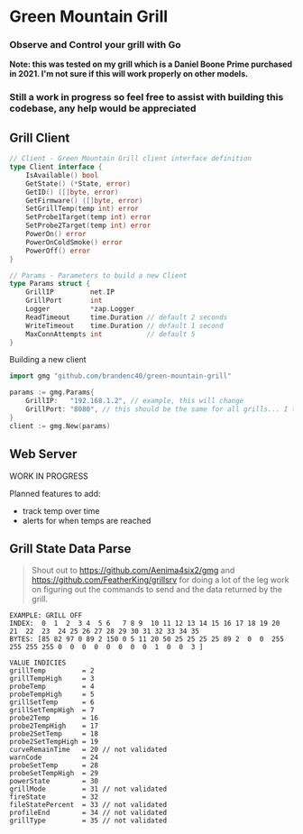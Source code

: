 # Green Mountain Grill

### Observe and Control your grill with Go

__Note: this was tested on my grill which is a Daniel Boone Prime purchased 
in 2021. I'm  not sure if this will work properly on other models.__

### Still a work in progress so feel free to assist with building this codebase, any help would be appreciated

## Grill Client

```go
// Client - Green Mountain Grill client interface definition
type Client interface {
	IsAvailable() bool
	GetState() (*State, error)
	GetID() ([]byte, error)
	GetFirmware() ([]byte, error)
	SetGrillTemp(temp int) error
	SetProbe1Target(temp int) error
	SetProbe2Target(temp int) error
	PowerOn() error
	PowerOnColdSmoke() error
	PowerOff() error
}

// Params - Parameters to build a new Client
type Params struct {
	GrillIP         net.IP
	GrillPort       int
	Logger          *zap.Logger
	ReadTimeout     time.Duration // default 2 seconds
	WriteTimeout    time.Duration // default 1 second
	MaxConnAttempts int           // default 5
}
```

Building a new client
```go
import gmg "github.com/brandenc40/green-mountain-grill"

params := gmg.Params{
	GrillIP:   "192.168.1.2", // example, this will change
	GrillPort: "8080", // this should be the same for all grills... I think...
}
client := gmg.New(params)
```

## Web Server

WORK IN PROGRESS

Planned features to add:
- track temp over time
- alerts for when temps are reached

## Grill State Data Parse

> Shout out to https://github.com/Aenima4six2/gmg and https://github.com/FeatherKing/grillsrv 
> for doing a lot of the leg work on figuring out the commands to send and the 
> data returned by the grill.

```
EXAMPLE: GRILL OFF
INDEX:  0  1  2  3 4  5 6   7 8 9  10 11 12 13 14 15 16 17 18 19 20  21  22  23  24 25 26 27 28 29 30 31 32 33 34 35
BYTES: [85 82 97 0 89 2 150 0 5 11 20 50 25 25 25 25 89 2  0  0  255 255 255 255 0  0  0  0  0  0  0  0  1  0  0  3 ]

VALUE INDICIES
grillTemp         = 2
grillTempHigh     = 3
probeTemp         = 4
probeTempHigh     = 5
grillSetTemp      = 6
grillSetTempHigh  = 7
probe2Temp        = 16
probe2TempHigh    = 17
probe2SetTemp     = 18
probe2SetTempHigh = 19
curveRemainTime   = 20 // not validated
warnCode          = 24
probeSetTemp      = 28
probeSetTempHigh  = 29
powerState        = 30
grillMode         = 31 // not validated
fireState         = 32
fileStatePercent  = 33 // not validated
profileEnd        = 34 // not validated
grillType         = 35 // not validated
```
